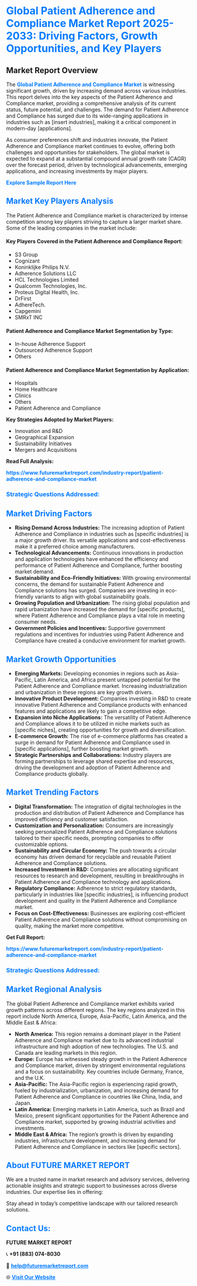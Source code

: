 <h1 style="color: #007BFF;">Global Patient Adherence and Compliance Market Report 2025-2033: Driving Factors, Growth Opportunities, and Key Players</h1>

<section id="overview">
<h2>Market Report Overview</h2>
<p>The <a href="https://www.futuremarketreport.com/industry-report/patient-adherence-and-compliance-market" style="color: #007BFF; text-decoration: none;"><strong>Global Patient Adherence and Compliance Market</strong></a> is witnessing significant growth, driven by increasing demand across various industries. This report delves into the key aspects of the Patient Adherence and Compliance market, providing a comprehensive analysis of its current status, future potential, and challenges. The demand for Patient Adherence and Compliance has surged due to its wide-ranging applications in industries such as [insert industries], making it a critical component in modern-day [applications].</p>
<p>As consumer preferences shift and industries innovate, the Patient Adherence and Compliance market continues to evolve, offering both challenges and opportunities for stakeholders. The global market is expected to expand at a substantial compound annual growth rate (CAGR) over the forecast period, driven by technological advancements, emerging applications, and increasing investments by major players.</p>
</section>

<section id="overview">
<p><a href="https://www.futuremarketreport.com/request-sample/reportId=123105" style="color: #007BFF; text-decoration: none;"><strong>Explore Sample Report Here</strong></a></p>
</section>

<section id="key-players">
<h2 style="color: #007BFF;">Market Key Players Analysis</h2>
<p>The Patient Adherence and Compliance market is characterized by intense competition among key players striving to capture a larger market share. Some of the leading companies in the market include:</p>
<h4>Key Players Covered in the Patient Adherence and Compliance Report:</h4>
<ul><li>S3 Group</li><li>Cognizant</li><li>Koninklijke Philips N.V.</li><li>Adherence Solutions LLC</li><li>HCL Technologies Limited</li><li>Qualcomm Technologies, Inc.</li><li>Proteus Digital Health, Inc.</li><li>DrFirst</li><li>AdhereTech.</li><li>Capgemini</li><li>SMRxT INC</li></ul>
<h4>Patient Adherence and Compliance Market Segmentation by Type:</h4>
<ul><li>In-house Adherence Support</li><li>Outsourced Adherence Support</li><li>Others</li></ul>

<h4>Patient Adherence and Compliance Market Segmentation by Application:</h4>
<ul><li>Hospitals</li><li>Home Healthcare</li><li>Clinics</li><li>Others</li><li>Patient Adherence and Compliance</li></ul>
<p><strong>Key Strategies Adopted by Market Players:</strong></p>
<ul>
<li>Innovation and R&D</li>
<li>Geographical Expansion</li>
<li>Sustainability Initiatives</li>
<li>Mergers and Acquisitions</li>
</ul>
</section>

<section>
<p><strong>Read Full Analysis: </strong></p><a href="https://www.futuremarketreport.com/industry-report/patient-adherence-and-compliance-market" style="color: #007BFF; text-decoration: none;"><strong>https://www.futuremarketreport.com/industry-report/patient-adherence-and-compliance-market</strong></a>
<h3 style="color: #007BFF;">Strategic Questions Addressed:</h3>
</section>

<section id="driving-factors">
<h2 style="color: #007BFF;">Market Driving Factors</h2>
<ul>
<li><strong>Rising Demand Across Industries:</strong> The increasing adoption of Patient Adherence and Compliance in industries such as [specific industries] is a major growth driver. Its versatile applications and cost-effectiveness make it a preferred choice among manufacturers.</li>
<li><strong>Technological Advancements:</strong> Continuous innovations in production and application technologies have enhanced the efficiency and performance of Patient Adherence and Compliance, further boosting market demand.</li>
<li><strong>Sustainability and Eco-Friendly Initiatives:</strong> With growing environmental concerns, the demand for sustainable Patient Adherence and Compliance solutions has surged. Companies are investing in eco-friendly variants to align with global sustainability goals.</li>
<li><strong>Growing Population and Urbanization:</strong> The rising global population and rapid urbanization have increased the demand for [specific products], where Patient Adherence and Compliance plays a vital role in meeting consumer needs.</li>
<li><strong>Government Policies and Incentives:</strong> Supportive government regulations and incentives for industries using Patient Adherence and Compliance have created a conducive environment for market growth.</li>
</ul>
</section>

<section id="growth-opportunities">
<h2 style="color: #007BFF;">Market Growth Opportunities</h2>
<ul>
<li><strong>Emerging Markets:</strong> Developing economies in regions such as Asia-Pacific, Latin America, and Africa present untapped potential for the Patient Adherence and Compliance market. Increasing industrialization and urbanization in these regions are key growth drivers.</li>
<li><strong>Innovative Product Development:</strong> Companies investing in R&D to create innovative Patient Adherence and Compliance products with enhanced features and applications are likely to gain a competitive edge.</li>
<li><strong>Expansion into Niche Applications:</strong> The versatility of Patient Adherence and Compliance allows it to be utilized in niche markets such as [specific niches], creating opportunities for growth and diversification.</li>
<li><strong>E-commerce Growth:</strong> The rise of e-commerce platforms has created a surge in demand for Patient Adherence and Compliance used in [specific applications], further boosting market growth.</li>
<li><strong>Strategic Partnerships and Collaborations:</strong> Industry players are forming partnerships to leverage shared expertise and resources, driving the development and adoption of Patient Adherence and Compliance products globally.</li>
</ul>
</section>

<section id="trending-factors">
<h2 style="color: #007BFF;">Market Trending Factors</h2>
<ul>
<li><strong>Digital Transformation:</strong> The integration of digital technologies in the production and distribution of Patient Adherence and Compliance has improved efficiency and customer satisfaction.</li>
<li><strong>Customization and Personalization:</strong> Consumers are increasingly seeking personalized Patient Adherence and Compliance solutions tailored to their specific needs, prompting companies to offer customizable options.</li>
<li><strong>Sustainability and Circular Economy:</strong> The push towards a circular economy has driven demand for recyclable and reusable Patient Adherence and Compliance solutions.</li>
<li><strong>Increased Investment in R&D:</strong> Companies are allocating significant resources to research and development, resulting in breakthroughs in Patient Adherence and Compliance technology and applications.</li>
<li><strong>Regulatory Compliance:</strong> Adherence to strict regulatory standards, particularly in industries like [specific industries], is influencing product development and quality in the Patient Adherence and Compliance market.</li>
<li><strong>Focus on Cost-Effectiveness:</strong> Businesses are exploring cost-efficient Patient Adherence and Compliance solutions without compromising on quality, making the market more competitive.</li>
</ul>
</section>

<section>
<p><strong>Get Full Report: </strong></p><a href="https://www.futuremarketreport.com/industry-report/patient-adherence-and-compliance-market" style="color: #007BFF; text-decoration: none;"><strong>https://www.futuremarketreport.com/industry-report/patient-adherence-and-compliance-market</strong></a>
<h3 style="color: #007BFF;">Strategic Questions Addressed:</h3>
</section>


<section id="regional-analysis">
<h2 style="color: #007BFF;">Market Regional Analysis</h2>
<p>The global Patient Adherence and Compliance market exhibits varied growth patterns across different regions. The key regions analyzed in this report include North America, Europe, Asia-Pacific, Latin America, and the Middle East & Africa:</p>
<ul>
<li><strong>North America:</strong> This region remains a dominant player in the Patient Adherence and Compliance market due to its advanced industrial infrastructure and high adoption of new technologies. The U.S. and Canada are leading markets in this region.</li>
<li><strong>Europe:</strong> Europe has witnessed steady growth in the Patient Adherence and Compliance market, driven by stringent environmental regulations and a focus on sustainability. Key countries include Germany, France, and the U.K.</li>
<li><strong>Asia-Pacific:</strong> The Asia-Pacific region is experiencing rapid growth, fueled by industrialization, urbanization, and increasing demand for Patient Adherence and Compliance in countries like China, India, and Japan.</li>
<li><strong>Latin America:</strong> Emerging markets in Latin America, such as Brazil and Mexico, present significant opportunities for the Patient Adherence and Compliance market, supported by growing industrial activities and investments.</li>
<li><strong>Middle East & Africa:</strong> The region’s growth is driven by expanding industries, infrastructure development, and increasing demand for Patient Adherence and Compliance in sectors like [specific sectors].</li>
</ul>
</section>

<footer>
<h2 style="color: #007BFF;">About FUTURE MARKET REPORT</h2>
<p>We are a trusted name in market research and advisory services, delivering actionable insights and strategic support to businesses across diverse industries. Our expertise lies in offering:</p>

<p>Stay ahead in today’s competitive landscape with our tailored research solutions.</p>

<h2 style="color: #007BFF;">Contact Us:</h2>
<p><strong>FUTURE MARKET REPORT</strong></p>
<p>📞 <strong>+91 (883) 074-8030</strong></p>
<p>📧 <strong><a href="mailto:help@futuremarketreport.com" style="color: #007BFF;">help@futuremarketreport.com</a></strong></p>
<p>🌐 <strong><a href="https://www.futuremarketreport.com/" style="color: #007BFF;">Visit Our Website</a></strong></p>
</footer>